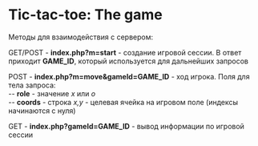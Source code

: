 # Tic-tac-toe: The game

Методы для взаимодействия с сервером:  

GET/POST - **index.php?m=start** - создание игровой сессии. В ответ приходит **GAME_ID**, который используется для дальнейших запросов  

POST - **index.php?m=move&gameId=GAME_ID** - ход игрока. Поля для тела запроса:  
-- **role** - значение *x* или *o*   
-- **coords** - строка *x,y* - целевая ячейка на игровом поле (индексы начинаются с нуля)  

GET - **index.php?gameId=GAME_ID** - вывод информации по игровой сессии

